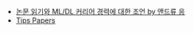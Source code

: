 
- [논문 읽기와 ML/DL 커리어 경력에 대한 조언 by 앤드류 응](https://media-ai.tistory.com/7)
- [Tips Papers](https://docs.google.com/document/d/1T3XYRmCAKa9KZZZiT1fIRXEjOh4ls5MrloU9wsgGcMA/edit)
